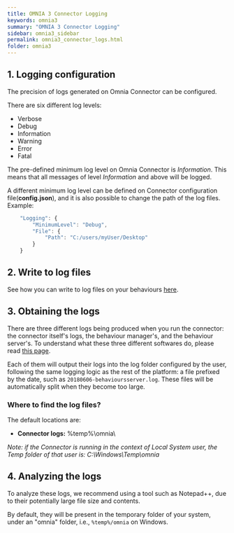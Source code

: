 ```yaml
---
title: OMNIA 3 Connector Logging
keywords: omnia3
summary: "OMNIA 3 Connector Logging"
sidebar: omnia3_sidebar
permalink: omnia3_connector_logs.html
folder: omnia3
---
```


## 1. Logging configuration
The precision of logs generated on Omnia Connector can be configured.

There are six different log levels:

- Verbose
- Debug
- Information
- Warning
- Error
- Fatal

The pre-defined minimum log level on Omnia Connector is *Information*. This means that all messages of level *Information* and above will be logged.

 A different minimum log level can be defined on Connector configuration file(**config.json**), and it is also possible to change the path of the log files. Example:

```JavaScript
    "Logging": {
        "MinimumLevel": "Debug",
        "File": {
            "Path": "C:/users/myUser/Desktop"
        }
    }
```

## 2. Write to log files

See how you can write to log files on your behaviours [here](omnia3_modeler_behaviours.html#9-logging).

## 3. Obtaining the logs
There are three different logs being produced when you run the connector: the connector itself's logs, the behaviour manager's, and the behaviour server's. To understand what these three different softwares do, please read [this page](omnia3_connector_introduction.html).

Each of them will output their logs into the log folder configured by the user, following the same logging logic as the rest of the platform: a file prefixed by the date, such as `20180606-behavioursserver.log`. These files will be automatically split when they become too large.

### Where to find the log files?

The default locations are:

 - **Connector logs:** %temp%\omnia\

_Note: if the Connector is running in the context of Local System user, the Temp folder of that user is: C:\Windows\Temp\omnia_

## 4. Analyzing the logs
To analyze these logs, we recommend using a tool such as Notepad++, due to their potentially large file size and contents.

By default, they will be present in the temporary folder of your system, under an "omnia" folder, i.e., `%temp%/omnia` on Windows.
